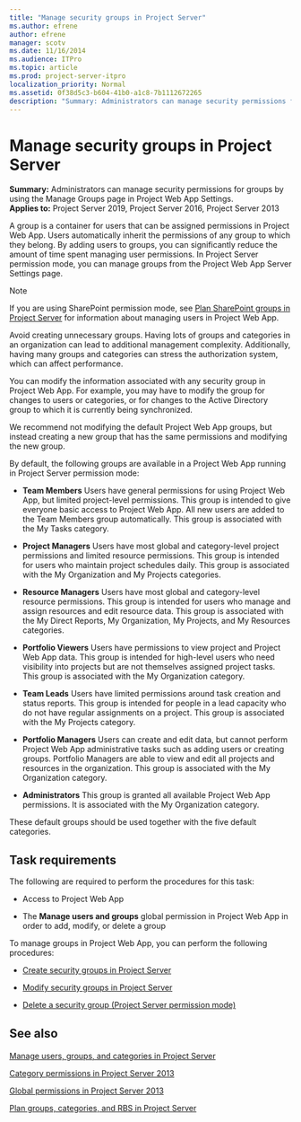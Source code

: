 ```yaml
---
title: "Manage security groups in Project Server"
ms.author: efrene
author: efrene
manager: scotv
ms.date: 11/16/2014
ms.audience: ITPro
ms.topic: article
ms.prod: project-server-itpro
localization_priority: Normal
ms.assetid: 0f38d5c3-b604-41b0-a1c8-7b1112672265
description: "Summary: Administrators can manage security permissions for groups by using the Manage Groups page in Project Web App Settings."
---
```


# Manage security groups in Project Server
 
 **Summary:** Administrators can manage security permissions for groups by using the Manage Groups page in Project Web App Settings.<br/>
**Applies to:** Project Server 2019, Project Server 2016, Project Server 2013
  
A group is a container for users that can be assigned permissions in Project Web App. Users automatically inherit the permissions of any group to which they belong. By adding users to groups, you can significantly reduce the amount of time spent managing user permissions. In Project Server permission mode, you can manage groups from the Project Web App Server Settings page.
  
> [!NOTE]
> If you are using SharePoint permission mode, see [Plan SharePoint groups in Project Server](plan-sharepoint-groups-in-project-server.md) for information about managing users in Project Web App.
  
Avoid creating unnecessary groups. Having lots of groups and categories in an organization can lead to additional management complexity. Additionally, having many groups and categories can stress the authorization system, which can affect performance.
  
You can modify the information associated with any security group in Project Web App. For example, you may have to modify the group for changes to users or categories, or for changes to the Active Directory group to which it is currently being synchronized.
  
We recommend not modifying the default Project Web App groups, but instead creating a new group that has the same permissions and modifying the new group.
  
By default, the following groups are available in a Project Web App running in Project Server permission mode:
  
- **Team Members** Users have general permissions for using Project Web App, but limited project-level permissions. This group is intended to give everyone basic access to Project Web App. All new users are added to the Team Members group automatically. This group is associated with the My Tasks category.
    
- **Project Managers** Users have most global and category-level project permissions and limited resource permissions. This group is intended for users who maintain project schedules daily. This group is associated with the My Organization and My Projects categories.
    
- **Resource Managers** Users have most global and category-level resource permissions. This group is intended for users who manage and assign resources and edit resource data. This group is associated with the My Direct Reports, My Organization, My Projects, and My Resources categories.
    
- **Portfolio Viewers** Users have permissions to view project and Project Web App data. This group is intended for high-level users who need visibility into projects but are not themselves assigned project tasks. This group is associated with the My Organization category.
    
- **Team Leads** Users have limited permissions around task creation and status reports. This group is intended for people in a lead capacity who do not have regular assignments on a project. This group is associated with the My Projects category.
    
- **Portfolio Managers** Users can create and edit data, but cannot perform Project Web App administrative tasks such as adding users or creating groups. Portfolio Managers are able to view and edit all projects and resources in the organization. This group is associated with the My Organization category.
    
- **Administrators** This group is granted all available Project Web App permissions. It is associated with the My Organization category.
    
These default groups should be used together with the five default categories.
  
## Task requirements

The following are required to perform the procedures for this task:
  
- Access to Project Web App
    
- The **Manage users and groups** global permission in Project Web App in order to add, modify, or delete a group
    
To manage groups in Project Web App, you can perform the following procedures:
  
- [Create security groups in Project Server](create-security-groups-in-project-server.md)
    
- [Modify security groups in Project Server](modify-security-groups-in-project-server.md)
    
- [Delete a security group (Project Server permission mode)](delete-a-security-group-project-server-permission-mode.md)
    
## See also

#### 

[Manage users, groups, and categories in Project Server](manage-users-groups-and-categories-in-project-server-2013.md)
  
[Category permissions in Project Server 2013](category-permissions-in-project-server-2013.md)
  
[Global permissions in Project Server 2013](global-permissions-in-project-server-2013.md)
  
[Plan groups, categories, and RBS in Project Server](plan-groups-categories-and-rbs-in-project-server.md)

